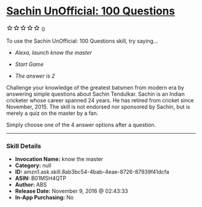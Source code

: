 # [Sachin UnOfficial: 100 Questions](http://alexa.amazon.com/#skills/amzn1.ask.skill.8ab3bc54-4bab-4eae-8726-87939f41dcfa)
![0 stars](../../images/ic_star_border_black_18dp_1x.png)![0 stars](../../images/ic_star_border_black_18dp_1x.png)![0 stars](../../images/ic_star_border_black_18dp_1x.png)![0 stars](../../images/ic_star_border_black_18dp_1x.png)![0 stars](../../images/ic_star_border_black_18dp_1x.png) 0

To use the Sachin UnOfficial: 100 Questions skill, try saying...

* *Alexa, launch know the master*

* *Start Game*

* *The answer is 2*

Challenge your knowledge of the greatest batsmen from modern era by answering simple questions about Sachin Tendulkar. Sachin is an Indian cricketer whose career spanned 24 years. He has retired from cricket since November, 2015. The skill is not endorsed nor sponsored by Sachin, but is merely a quiz on the master by a fan.

Simply choose one of the 4 answer options after a question.

***

### Skill Details

* **Invocation Name:** know the master
* **Category:** null
* **ID:** amzn1.ask.skill.8ab3bc54-4bab-4eae-8726-87939f41dcfa
* **ASIN:** B01MSH4QTP
* **Author:** ABS
* **Release Date:** November 9, 2016 @ 02:43:33
* **In-App Purchasing:** No
